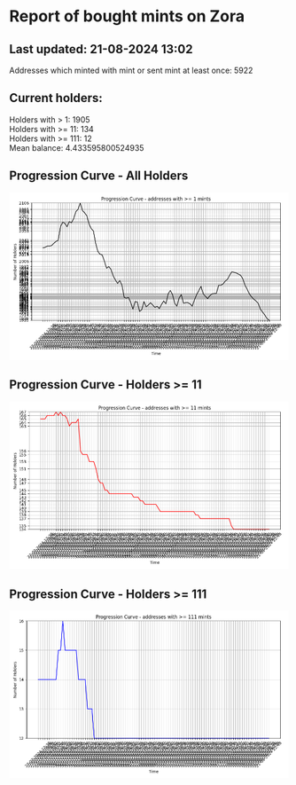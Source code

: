 # Report of bought mints on Zora
## Last updated: 21-08-2024 13:02
Addresses which minted with mint or sent mint at least once: 5922

## Current holders:
Holders with > 1: 1905  
Holders with >= 11: 134  
Holders with >= 111: 12  
Mean balance: 4.433595800524935  

## Progression Curve - All Holders
![addresses with >= 1 mint](progression_curve_all.png)
## Progression Curve - Holders >= 11
![addresses with >= 11 mints](progression_curve_gt_11.png)
## Progression Curve - Holders >= 111
![addresses with >= 111 mints](progression_curve_gt_111.png)
